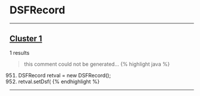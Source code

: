 # DSFRecord

***

## [Cluster 1](./1)
1 results
> this comment could not be generated...
{% highlight java %}
951. DSFRecord retval = new DSFRecord();
953. retval.setDsf(
{% endhighlight %}

***

